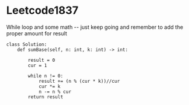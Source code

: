 # Leetcode1837
While loop and some math -- just keep going and remember to add the proper amount for result

```
class Solution:
    def sumBase(self, n: int, k: int) -> int: 
        
        result = 0
        cur = 1
        
        while n != 0:
            result += (n % (cur * k))//cur
            cur *= k
            n -= n % cur
        return result
```